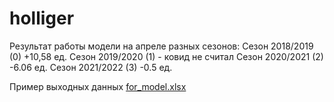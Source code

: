 # holliger

Результат работы модели на апреле разных сезонов:
Сезон 2018/2019 (0) +10,58 ед.
Сезон 2019/2020 (1) - ковид не считал
Сезон 2020/2021 (2) -6.06 ед.
Сезон 2021/2022 (3) -0.5 ед.


Пример выходных данных
[for_model.xlsx](https://github.com/tu60rk/calc_holliger/files/9946607/for_model.xlsx)
